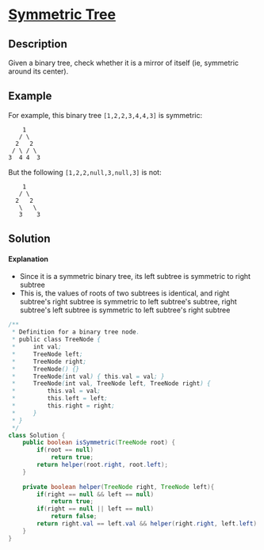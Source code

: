 # [Symmetric Tree](https://leetcode.com/problems/symmetric-tree/)

## Description

Given a binary tree, check whether it is a mirror of itself (ie, symmetric around its center).

## Example

For example, this binary tree `[1,2,2,3,4,4,3]` is symmetric:

```
    1
   / \
  2   2
 / \ / \
3  4 4  3
```

But the following `[1,2,2,null,3,null,3]` is not:

```
    1
   / \
  2   2
   \   \
   3    3
```

## Solution

#### Explanation

* Since it is a symmetric binary tree, its left subtree is symmetric to right subtree
* This is, the values of roots of two subtrees is identical, and right subtree's right subtree is symmetric to left subtree's subtree, right subtree's left subtree is symmetric to left subtree's right subtree

```java
/**
 * Definition for a binary tree node.
 * public class TreeNode {
 *     int val;
 *     TreeNode left;
 *     TreeNode right;
 *     TreeNode() {}
 *     TreeNode(int val) { this.val = val; }
 *     TreeNode(int val, TreeNode left, TreeNode right) {
 *         this.val = val;
 *         this.left = left;
 *         this.right = right;
 *     }
 * }
 */
class Solution {
    public boolean isSymmetric(TreeNode root) {
        if(root == null)
            return true;
        return helper(root.right, root.left);
    }
    
    private boolean helper(TreeNode right, TreeNode left){
        if(right == null && left == null)
            return true;
        if(right == null || left == null)
            return false;
        return right.val == left.val && helper(right.right, left.left) && helper(right.left, left.right);
    }
}
```

